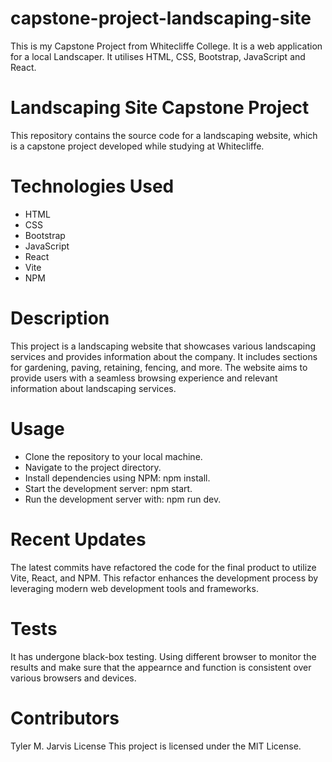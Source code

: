 # capstone-project-landscaping-site

This is my Capstone Project from Whitecliffe College. It is a web application for a local Landscaper. It utilises HTML, CSS, Bootstrap, JavaScript and React.

# Landscaping Site Capstone Project

This repository contains the source code for a landscaping website, which is a capstone project developed while studying at Whitecliffe.

# Technologies Used

- HTML
- CSS
- Bootstrap
- JavaScript
- React
- Vite
- NPM

# Description

This project is a landscaping website that showcases various landscaping services and provides information about the company. It includes sections for gardening, paving, retaining, fencing, and more. The website aims to provide users with a seamless browsing experience and relevant information about landscaping services.

# Usage

- Clone the repository to your local machine.
- Navigate to the project directory.
- Install dependencies using NPM: npm install.
- Start the development server: npm start.
- Run the development server with: npm run dev.

# Recent Updates

The latest commits have refactored the code for the final product to utilize Vite, React, and NPM. This refactor enhances the development process by leveraging modern web development tools and frameworks.

# Tests

It has undergone black-box testing. Using different browser to monitor the results and make sure that the appearnce and function is consistent over various browsers and devices.

# Contributors

Tyler M. Jarvis
License
This project is licensed under the MIT License.
